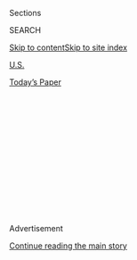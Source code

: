 <div id="app">

<div>

<div>

<div>

<div class="NYTAppHideMasthead css-1q2w90k e1suatyy0">

<div class="section css-ui9rw0 e1suatyy2">

<div class="css-eph4ug er09x8g0">

<div class="css-6n7j50">

</div>

<span class="css-1dv1kvn">Sections</span>

<div class="css-10488qs">

<span class="css-1dv1kvn">SEARCH</span>

</div>

[Skip to content](#site-content)[Skip to site
index](#site-index)

</div>

<div id="masthead-section-label" class="css-1wr3we4 eaxe0e00">

[U.S.](https://www.nytimes.com/section/us)

</div>

<div class="css-10698na e1huz5gh0">

</div>

</div>

<div id="masthead-bar-one" class="section hasLinks css-15hmgas e1csuq9d3">

<div class="css-uqyvli e1csuq9d0">

</div>

<div class="css-1uqjmks e1csuq9d1">

</div>

<div class="css-9e9ivx">

[](https://myaccount.nytimes.com/auth/login?response_type=cookie&client_id=vi)

</div>

<div class="css-1bvtpon e1csuq9d2">

[Today’s
Paper](https://www.nytimes.com/section/todayspaper)

</div>

</div>

</div>

</div>

<div data-aria-hidden="false">

<div id="site-content" data-role="main">

<div>

<div class="css-1aor85t" style="opacity:0.000000001;z-index:-1;visibility:hidden">

<div class="css-1hqnpie">

<div class="css-epjblv">

<span class="css-17xtcya">[U.S.](/section/us)</span><span class="css-x15j1o">|</span><span class="css-fwqvlz">After
Missteps, U.S. Tightens Rules for Espionage
Cases</span>

</div>

<div class="css-k008qs">

<div class="css-1iwv8en">

<span class="css-18z7m18"></span>

<div>

</div>

</div>

<span class="css-1n6z4y">https://nyti.ms/1T3m4BY</span>

<div class="css-1705lsu">

<div class="css-4xjgmj">

<div class="css-4skfbu" data-role="toolbar" data-aria-label="Social Media Share buttons, Save button, and Comments Panel with current comment count" data-testid="share-tools">

  - 
  - 
  - 
  - 
    
    <div class="css-6n7j50">
    
    </div>

  - 

</div>

</div>

</div>

</div>

</div>

</div>

<div id="NYT_TOP_BANNER_REGION" class="css-13pd83m">

</div>

<div id="top-wrapper" class="css-1sy8kpn">

<div id="top-slug" class="css-l9onyx">

Advertisement

</div>

[Continue reading the main
story](#after-top)

<div class="ad top-wrapper" style="text-align:center;height:100%;display:block;min-height:250px">

<div id="top" class="place-ad" data-position="top" data-size-key="top">

</div>

</div>

<div id="after-top">

</div>

</div>

<div id="sponsor-wrapper" class="css-1hyfx7x">

<div id="sponsor-slug" class="css-19vbshk">

Supported by

</div>

[Continue reading the main
story](#after-sponsor)

<div id="sponsor" class="ad sponsor-wrapper" style="text-align:center;height:100%;display:block">

</div>

<div id="after-sponsor">

</div>

</div>

<div class="css-1vkm6nb ehdk2mb0">

# After Missteps, U.S. Tightens Rules for Espionage Cases

</div>

<div class="css-79elbk" data-testid="photoviewer-wrapper">

<div class="css-z3e15g" data-testid="photoviewer-wrapper-hidden">

</div>

<div class="css-1a48zt4 ehw59r15" data-testid="photoviewer-children">

![<span class="css-16f3y1r e13ogyst0" data-aria-hidden="true">The
Justice Department last year dropped all charges against Xiaoxing Xi,
head of Temple University’s physics department; he had been accused of
sharing sensitive American-made technology with
China.</span><span class="css-cnj6d5 e1z0qqy90" itemprop="copyrightHolder"><span class="css-1ly73wi e1tej78p0">Credit...</span><span><span>Mark
Makela for The New York
Times</span></span></span>](https://static01.nyt.com/images/2016/04/27/us/27espionage-web1/27espionage-web1-articleLarge.jpg?quality=75&auto=webp&disable=upscale)

</div>

</div>

<div class="css-xt80pu e12qa4dv0">

<div class="css-18e8msd">

<div class="css-vp77d3 epjyd6m0">

<div class="css-1baulvz">

By [<span class="css-1baulvz last-byline" itemprop="name">Matt
Apuzzo</span>](http://www.nytimes.com/by/matt-apuzzo)

</div>

</div>

  - April 26,
    2016

  - 
    
    <div class="css-4xjgmj">
    
    <div class="css-d8bdto" data-role="toolbar" data-aria-label="Social Media Share buttons, Save button, and Comments Panel with current comment count" data-testid="share-tools">
    
      - 
      - 
      - 
      - 
        
        <div class="css-6n7j50">
        
        </div>
    
      - 
    
    </div>
    
    </div>

</div>

</div>

<div class="section meteredContent css-1r7ky0e" name="articleBody" itemprop="articleBody">

<div class="css-1fanzo5 StoryBodyCompanionColumn">

<div class="css-53u6y8">

WASHINGTON — The Justice Department has issued new rules that give
prosecutors in Washington greater oversight and control over national
security cases after the collapse of several high-profile prosecutions
led to allegations that Chinese-Americans were being singled out as
spies.

The new rules are intended to prevent such missteps, but without
undermining a counterespionage mission that is a top priority for the
Obama administration.

In December 2014, the Justice Department dropped charges against two
former Eli Lilly scientists, Guoqing Cao and Shuyu Li, who had been
accused of leaking proprietary information to a Chinese drugmaker. Three
months later, prosecutors [dropped a
case](http://www.nytimes.com/2015/05/10/business/accused-of-spying-for-china-until-she-wasnt.html?_r=0)
against Sherry Chen, a government hydrologist in Ohio who had been
charged with secretly downloading information about dams.

Then in September, the Justice Department [dismissed all
charges](http://www.nytimes.com/2015/09/12/us/politics/us-drops-charges-that-professor-shared-technology-with-china.html)
against a Temple University professor, Xiaoxing Xi, after leading
physicists testified that prosecutors had entirely misunderstood the
science underpinning their case.

</div>

</div>

<div class="css-1fanzo5 StoryBodyCompanionColumn">

<div class="css-53u6y8">

“We cannot tolerate another case of Asian-Americans being wrongfully
suspected of espionage,” Representative Judy Chu, Democrat of
California, said last fall. “The profiling must end.”

While those cases raised the specter of Chinese espionage, none
explicitly charged the scientists as spies. The cases involved routine
criminal laws such as wire fraud, so national security prosecutors in
Washington did not oversee the cases.

In a letter last month to federal prosecutors nationwide, Deputy
Attorney General Sally Q. Yates said that would change. All cases
affecting national security, even tangentially, now require coordination
and oversight in Washington. That had always been the intention of the
rule, but Ms. Yates made it explicit.

“The term ‘national security issue’ is meant to be a broad one,” she
wrote.

Ms. Yates told federal prosecutors that consulting with experienced
national security prosecutors in Washington would help “ensure prompt,
consistent and effective responses” to national security cases.

The letter, which was not made public, was provided to The New York
Times by a government official.

John P. Carlin, the Justice Department’s top national security
prosecutor, [reorganized his
staff](http://www.mainjustice.com/2014/10/21/dojs-national-security-division-reorganizes-for-cyber-and-corporate-espionage-threats/)
in Washington in recent years to focus more aggressively on preventing
theft of America’s trade secrets. The new rules mean that espionage
experts will review cases like Dr. Xi’s. Such cases “shall be instituted
and conducted under the supervision” of Mr. Carlin or other top
officials, the
[rules](https://www.justice.gov/usam/usam-9-90000-national-security)
say.

</div>

</div>

<div class="css-1fanzo5 StoryBodyCompanionColumn">

<div class="css-53u6y8">

Peter R. Zeidenberg, a lawyer for the firm Arent Fox, who represented
Dr. Xi and Ms. Chen, called the new rules “a very positive step.”

</div>

</div>

<div class="css-79elbk" data-testid="photoviewer-wrapper">

<div class="css-z3e15g" data-testid="photoviewer-wrapper-hidden">

</div>

<div class="css-1a48zt4 ehw59r15" data-testid="photoviewer-children">

![<span class="css-16f3y1r e13ogyst0" data-aria-hidden="true">Sherry
Chen, a government hydrologist in Ohio, was charged with economic
espionage in 2014. The case was dropped five months
later.</span><span class="css-cnj6d5 e1z0qqy90" itemprop="copyrightHolder"><span class="css-1ly73wi e1tej78p0">Credit...</span><span>Maddie
McGarvey for The New York
Times</span></span>](https://static01.nyt.com/images/2016/04/27/us/27espionage-web2/27espionage-web2-articleLarge.jpg?quality=75&auto=webp&disable=upscale)

</div>

</div>

<div class="css-1fanzo5 StoryBodyCompanionColumn">

<div class="css-53u6y8">

“It’s welcome, and it’s overdue,” he said. “A bad reaction would be
‘We’re not going to do anything. Everything is fine.’ ”

Several of the cases fell apart when defense lawyers confronted
prosecutors with new evidence or previewed the arguments they planned to
make in court. In traditional white-collar criminal investigations,
those conversations between prosecutors and defense lawyers often happen
before charges are filed. In cases involving even a whiff of espionage,
however, such conversations rarely happen. Authorities worry that
suspects, tipped off to the investigation, will run or destroy evidence.

The absence of those conversations makes it important, then, that such
cases receive an extra layer of review, defense lawyers said.

Ms. Yates did not mention the botched cases in her letter. But at the
Justice Department, they were regarded as unfortunate — and perhaps
preventable — black eyes that detracted from a string of successful
espionage prosecutions. The United States faces an onslaught of economic
espionage and other spying from China. Last year, Chinese hackers [stole
a trove of government
data](http://www.nytimes.com/2015/07/10/us/office-of-personnel-management-hackers-got-data-of-millions.html)
— including Social Security numbers and fingerprints — on more than 21
million people.

Last month, Su Bin, a [Chinese
businessman](http://bigstory.ap.org/article/2eb94d3ffb764e81bddac91c948e1956/chinese-man-pleads-guilty-us-hacking-case),
pleaded guilty to trying to hack into American defense contractors to
steal information on the F-22 and F-35 fighter jets and Boeing’s C-17
military cargo plane. In January, a Chinese citizen pleaded guilty to
[trying to steal corn
seeds](http://www.nytimes.com/2016/01/29/business/international/china-us-monsanto-dupont-corn.html)
from American companies and ship them to China to replicate their
genetic properties.

</div>

</div>

<div class="css-1fanzo5 StoryBodyCompanionColumn">

<div class="css-53u6y8">

In the Obama administration’s most direct confrontation with China, [the
Justice Department in 2014 charged five
members](http://www.nytimes.com/2014/05/22/world/asia/hacking-charges-threaten-further-damage-to-chinese-american-relations.html)of
the Chinese People’s Liberation Army with hacking into prominent
American companies.

Mr. Zeidenberg and others have argued that rushed cases create suspicion
and unfairly tarnish reputations. In the case against the Eli Lilly
scientists, prosecutors were unsparing in their description.

“If the superseding indictment in this case could be wrapped up in one
word, that word would be ‘traitor,’” Cynthia Ridgeway, an assistant
United States attorney, [told a federal
court](http://www.ibj.com/articles/43949-lilly-scientists-stole-55-million-in-trade-secrets-indictment-alleges)
in Indiana last year, according to the Indianapolis Business Journal.

The Justice Department gave no explanation for later dropping the case,
saying only that it was done “in the interests of justice.”

Prosecutors made a similar statement last year when dropping charges
against Dr. Xi. The dismissal suggested investigators did not understand
and did not do enough to learn the science before they brought charges.
Prosecutors had accused Dr. Xi, chairman of Temple’s physics department,
with sharing schematics for a piece of American-made laboratory
equipment, a pocket heater, with China. After leading scientists —
including the inventor of the pocket heater — testified that the
schematics showed an entirely different type of heater, the Justice
Department dropped the case.

Though prosecutors dropped charges against Ms. Chen, the government has
said [it intends to fire
her](http://www.nytimes.com/2015/09/16/technology/chinese-american-cleared-of-spying-charges-now-faces-firing.html).
She is fighting that decision.

</div>

</div>

</div>

<div>

</div>

<div>

</div>

<div>

</div>

<div>

<div id="bottom-wrapper" class="css-1ede5it">

<div id="bottom-slug" class="css-l9onyx">

Advertisement

</div>

[Continue reading the main
story](#after-bottom)

<div id="bottom" class="ad bottom-wrapper" style="text-align:center;height:100%;display:block;min-height:90px">

</div>

<div id="after-bottom">

</div>

</div>

</div>

</div>

</div>

## Site Index

<div>

</div>

## Site Information Navigation

  - [© <span>2020</span> <span>The New York Times
    Company</span>](https://help.nytimes.com/hc/en-us/articles/115014792127-Copyright-notice)

<!-- end list -->

  - [NYTCo](https://www.nytco.com/)
  - [Contact
    Us](https://help.nytimes.com/hc/en-us/articles/115015385887-Contact-Us)
  - [Work with us](https://www.nytco.com/careers/)
  - [Advertise](https://nytmediakit.com/)
  - [T Brand Studio](http://www.tbrandstudio.com/)
  - [Your Ad
    Choices](https://www.nytimes.com/privacy/cookie-policy#how-do-i-manage-trackers)
  - [Privacy](https://www.nytimes.com/privacy)
  - [Terms of
    Service](https://help.nytimes.com/hc/en-us/articles/115014893428-Terms-of-service)
  - [Terms of
    Sale](https://help.nytimes.com/hc/en-us/articles/115014893968-Terms-of-sale)
  - [Site
    Map](https://spiderbites.nytimes.com)
  - [Help](https://help.nytimes.com/hc/en-us)
  - [Subscriptions](https://www.nytimes.com/subscription?campaignId=37WXW)

</div>

</div>

</div>

</div>
